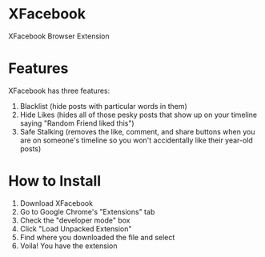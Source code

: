 # XFacebook
XFacebook Browser Extension
# Features
XFacebook has three features: </br>
1. Blacklist (hide posts with particular words in them) </br>
2. Hide Likes (hides all of those pesky posts that show up on your timeline saying "Random Friend liked this") </br>
3. Safe Stalking (removes the like, comment, and share buttons when you are on someone's timeline so you won't accidentally like their year-old posts)
# How to Install
1. Download XFacebook
2. Go to Google Chrome's "Extensions" tab
3. Check the "developer mode" box
4. Click "Load Unpacked Extension"
5. Find where you downloaded the file and select
6. Voila! You have the extension
